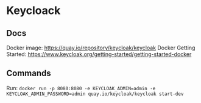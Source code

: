 # Keycloack

## Docs
Docker image: https://quay.io/repository/keycloak/keycloak
Docker Getting Started: https://www.keycloak.org/getting-started/getting-started-docker

## Commands
Run: `docker run -p 8080:8080 -e KEYCLOAK_ADMIN=admin -e KEYCLOAK_ADMIN_PASSWORD=admin quay.io/keycloak/keycloak start-dev`
